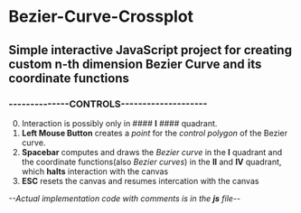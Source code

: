  # Bezier-Curve-Crossplot
## Simple interactive JavaScript project for creating custom n-th dimension Bezier Curve and its coordinate functions

### --------------CONTROLS--------------------
0. Interaction is possibly only in #### __I__ #### quadrant.
1. **Left Mouse Button** creates a *point* for the *control polygon* of the Bezier curve.
2. **Spacebar** computes and draws the *Bezier curve* in the __I__ quadrant
and the coordinate functions(also *Bezier curves*) in the __II__ and __IV__ quadrant, which **halts** interaction with the canvas
3. **ESC** resets the canvas and resumes intercation with the canvas

*--Actual implementation code with comments is in the **js** file--*
